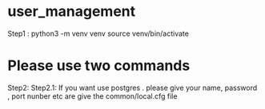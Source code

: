 # user_management


Step1 :
       python3 -m venv venv
       source venv/bin/activate
# Please use two commands


       
Step2:
      Step2.1:
      If you want use postgres . please give your name, password , port nunber etc are give the common/local.cfg file 
